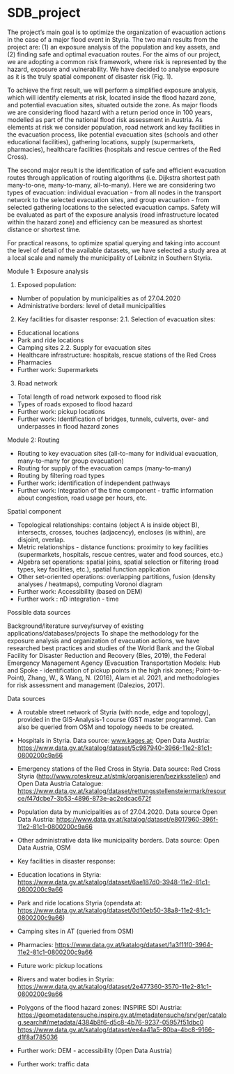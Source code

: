 # SDB_project

The project’s main goal is to optimize the organization of evacuation actions in the case of a major flood event in Styria. The two main results from the project are: (1) an exposure analysis of the population and key assets, and (2) finding safe and optimal evacuation routes.
For the aims of our project, we are adopting a common risk framework, where risk is represented by the hazard, exposure and vulnerability. We have decided to analyse exposure as it is the truly spatial component of disaster risk (Fig. 1). 

To achieve the first result, we will perform a simplified exposure analysis, which will identify elements at risk, located inside the flood hazard zone, and potential evacuation sites, situated outside the zone. As major floods we are considering flood hazard with a return period once in 100 years,  modelled as part of the national flood risk assessment in Austria. As elements at risk we consider population, road network and key facilities in the evacuation process, like potential evacuation sites (schools and other educational facilities), gathering locations, supply (supermarkets, pharmacies), healthcare facilities (hospitals and rescue centres of the Red Cross). 

The second major result is the identification of safe and efficient evacuation routes through application of routing algorithms (i.e. Dijkstra shortest path many-to-one, many-to-many, all-to-many). Here we are considering two types of evacuation: individual evacuation - from all nodes in the transport network to the selected evacuation sites, and group evacuation - from selected gathering locations to the selected evacuation camps. Safety will be evaluated as part of the exposure analysis (road infrastructure located within the hazard zone) and efficiency can be measured as shortest distance or shortest time.

For practical reasons, to optimize spatial querying and taking into account the level of detail of the available datasets, we have selected a study area at a local scale and namely the municipality of Leibnitz in Southern Styria.

Module 1: Exposure analysis
1. Exposed population:
- Number of population by municipalities as of 27.04.2020
- Administrative borders: level of detail municipalities 
 
2. Key facilities for disaster response: 
2.1. Selection of evacuation sites:
- Educational locations 
- Park and ride locations 
- Camping sites 
2.2. Supply for evacuation sites
- Healthcare infrastructure: hospitals, rescue stations of the Red Cross
- Pharmacies
- Further work: Supermarkets
 
3. Road network
- Total length of road network exposed to flood risk
- Types of roads exposed to flood hazard
- Further work: pickup locations
- Further work: Identification of bridges, tunnels, culverts, over- and underpasses in flood hazard zones

Module 2: Routing
- Routing to key evacuation sites (all-to-many for individual evacuation, many-to-many for group evacuation)
- Routing for supply of the evacuation camps (many-to-many)
- Routing by filtering road types
- Further work: identification of independent pathways
- Further work: Integration of the time component - traffic information about congestion, road usage per hours, etc.

Spatial component
- Topological relationships: contains (object A is inside object B), intersects, crosses, touches (adjacency), encloses (is within), are disjoint, overlap.
- Metric relationships - distance functions: proximity to key facilities (supermarkets, hospitals, rescue centres, water and food sources, etc.) 
- Algebra set operations: spatial joins, spatial selection or filtering (road types, key facilities, etc.), spatial function application
- Other set-oriented  operations: overlapping partitions, fusion (density analyses / heatmaps), computing Voronoi diagram
- Further work: Accessibility (based on DEM) 
- Further work : nD integration - time

Possible data sources

Background/literature survey/survey of existing applications/databases/projects
To shape the methodology for the exposure analysis and organization of evacuation actions, we have researched best practices and studies of the World Bank and the Global Facility for Disaster Reduction and Recovery (Bles, 2019), the Federal Emergency Management Agency (Evacuation Transportation Models: Hub and Spoke - identification of pickup points in the high risk zones; Point-to-Point), Zhang, W., & Wang, N. (2016),  Alam et al. 2021, and methodologies for risk assessment and management (Dalezios, 2017). 

Data sources
- A routable street network of Styria (with node, edge and topology), provided in the GIS-Analysis-1 course (GST master programme). Can also be queried from OSM and topology needs to be created.
- Hospitals in Styria. Data source: www.kages.at; Open Data Austria:
https://www.data.gv.at/katalog/dataset/5c987940-3966-11e2-81c1-0800200c9a66 
- Emergency stations of the Red Cross in Styria. Data source: Red Cross Styria (http://www.roteskreuz.at/stmk/organisieren/bezirksstellen) and Open Data Austria Catalogue: https://www.data.gv.at/katalog/dataset/rettungsstellensteiermark/resource/f47dcbe7-3b53-4896-873e-ac2edcac672f  
- Population data by municipalities as of 27.04.2020. Data source Open Data Austria: https://www.data.gv.at/katalog/dataset/e8017960-396f-11e2-81c1-0800200c9a66
- Other administrative data like municipality borders. Data source: Open Data Austria, OSM
- Key facilities in disaster response:  
- Education locations in Styria: https://www.data.gv.at/katalog/dataset/6ae187d0-3948-11e2-81c1-0800200c9a66
- Park and ride locations Styria (opendata.at: https://www.data.gv.at/katalog/dataset/0d10eb50-38a8-11e2-81c1-0800200c9a66)
- Camping sites in AT (queried from OSM)
- Pharmacies: https://www.data.gv.at/katalog/dataset/1a3f11f0-3964-11e2-81c1-0800200c9a66 
- Future work: pickup locations
 
- Rivers and water bodies in Styria: https://www.data.gv.at/katalog/dataset/2e477360-3570-11e2-81c1-0800200c9a66 
- Polygons of the flood hazard zones: INSPIRE SDI Austria: https://geometadatensuche.inspire.gv.at/metadatensuche/srv/ger/catalog.search#/metadata/4384b8f6-d5c8-4b76-9237-05957f51dbc0 
https://www.data.gv.at/katalog/dataset/ee4a41a5-80ba-4bc8-9166-d1f8af785036 
- Further work: DEM - accessibility (Open Data Austria)
- Further work:  traffic data 

